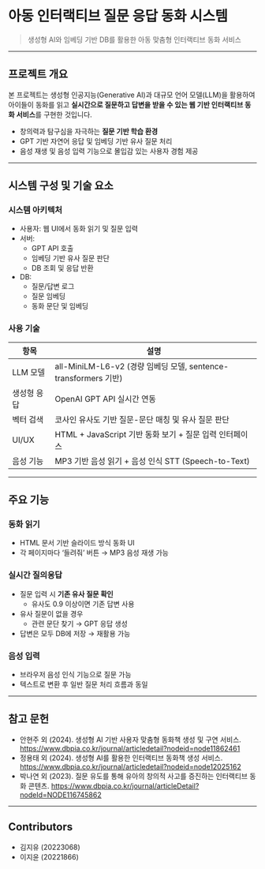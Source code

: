 # 아동 인터랙티브 질문 응답 동화 시스템

> 생성형 AI와 임베딩 기반 DB를 활용한 아동 맞춤형 인터랙티브 동화 서비스  

---

## 프로젝트 개요

본 프로젝트는 생성형 인공지능(Generative AI)과 대규모 언어 모델(LLM)을 활용하여  
아이들이 동화를 읽고 **실시간으로 질문하고 답변을 받을 수 있는 웹 기반 인터랙티브 동화 서비스**를 구현한 것입니다.

- 창의력과 탐구심을 자극하는 **질문 기반 학습 환경**
- GPT 기반 자연어 응답 및 임베딩 기반 유사 질문 처리
- 음성 재생 및 음성 입력 기능으로 몰입감 있는 사용자 경험 제공

---

## 시스템 구성 및 기술 요소

### 시스템 아키텍처

- 사용자: 웹 UI에서 동화 읽기 및 질문 입력
- 서버:
  - GPT API 호출
  - 임베딩 기반 유사 질문 판단
  - DB 조회 및 응답 반환
- DB:
  - 질문/답변 로그
  - 질문 임베딩
  - 동화 문단 및 임베딩

### 사용 기술

| 항목         | 설명                                                                 |
|--------------|----------------------------------------------------------------------|
| LLM 모델     | all-MiniLM-L6-v2 (경량 임베딩 모델, sentence-transformers 기반)       |
| 생성형 응답  | OpenAI GPT API 실시간 연동                                           |
| 벡터 검색    | 코사인 유사도 기반 질문-문단 매칭 및 유사 질문 판단                   |
| UI/UX        | HTML + JavaScript 기반 동화 보기 + 질문 입력 인터페이스               |
| 음성 기능     | MP3 기반 음성 읽기 + 음성 인식 STT (Speech-to-Text)                  |

---

## 주요 기능

### 동화 읽기

- HTML 문서 기반 슬라이드 방식 동화 UI
- 각 페이지마다 ‘들려줘’ 버튼 → MP3 음성 재생 가능

### 실시간 질의응답

- 질문 입력 시 **기존 유사 질문 확인**
  - 유사도 0.9 이상이면 기존 답변 사용
- 유사 질문이 없을 경우
  - 관련 문단 찾기 → GPT 응답 생성
- 답변은 모두 DB에 저장 → 재활용 가능

### 음성 입력

- 브라우저 음성 인식 기능으로 질문 가능
- 텍스트로 변환 후 일반 질문 처리 흐름과 동일

---

## 참고 문헌

- 안현주 외 (2024). 생성형 AI 기반 사용자 맞춤형 동화책 생성 및 구연 서비스.
  https://www.dbpia.co.kr/journal/articledetail?nodeid=node11862461
- 정용태 외 (2024). 생성형 AI를 활용한 인터랙티브 동화책 생성 서비스.
  https://www.dbpia.co.kr/journal/articledetail?nodeid=node12025162
- 박나연 외 (2023). 질문 유도를 통해 유아의 창의적 사고를 증진하는 인터랙티브 동화 콘텐츠.
  https://www.dbpia.co.kr/journal/articleDetail?nodeId=NODE116745862

---

## Contributors

- 김지유 (20223068)  
- 이지윤 (20221866)
